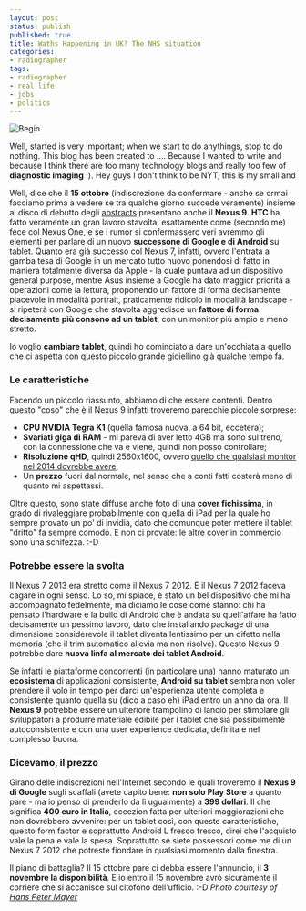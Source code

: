 ```yaml
---
layout: post
status: publish
published: true
title: Waths Happening in UK? The NHS situation
categories:
- radiographer
tags:
- radiographer
- real life
- jobs
- politics
---
```


![Begin](https://farm5.staticflickr.com/4057/4393980432_edd01131f9_b.jpg)

Well, started is very important; when we start to do anythings, stop to do nothing. This blog has been created to ....
Because I wanted to write and because I think there are too many technology blogs and really too few of **diagnostic imaging** :). Hey guys I don't think to be NYT, this is my small and 

Well, dice che il **15 ottobre** (indiscrezione da confermare - anche se ormai facciamo prima a vedere se tra qualche giorno succede veramente) insieme al disco di debutto degli [abstracts](https://www.facebook.com/abstractsjpn) presentano anche il **Nexus 9**. **HTC** ha fatto veramente un gran lavoro stavolta, esattamente come (secondo me) fece col Nexus One, e se i rumor si confermassero veri avremmo gli elementi per parlare di un nuovo **successone di Google e di Android** su tablet. Quanto era già successo col Nexus 7, infatti, ovvero l'entrata a gamba tesa di Google in un mercato tutto nuovo ponendosi di fatto in maniera totalmente diversa da Apple - la quale puntava ad un dispositivo general purpose, mentre Asus insieme a Google ha dato maggior priorità a operazioni come la lettura, proponendo un fattore di forma decisamente piacevole in modalità portrait, praticamente ridicolo in modalità landscape - si ripeterà con Google che stavolta aggredisce un **fattore di forma decisamente più consono ad un tablet**, con un monitor più ampio e meno stretto.

Io voglio **cambiare tablet**, quindi ho cominciato a dare un'occhiata a quello che ci aspetta con questo piccolo grande gioiellino già qualche tempo fa.

### Le caratteristiche
Facendo un piccolo riassunto, abbiamo di che essere contenti. Dentro questo "coso" che è il Nexus 9 infatti troveremo parecchie piccole sorprese:

- **CPU NVIDIA Tegra K1** (quella famosa nuova, a 64 bit, eccetera);
- **Svariati giga di RAM** - mi pareva di aver letto 4GB ma sono sul treno, con la connessione che va e viene, quindi non posso controllare;
- **Risoluzione qHD**, quindi 2560x1600, ovvero [quello che qualsiasi monitor nel 2014 dovrebbe avere](http://dottorblaster.it/2014/01/mio-regno-4k/);
- Un **prezzo** fuori dal normale, nel senso che a conti fatti costerà meno di quanto mi aspettassi.

Oltre questo, sono state diffuse anche foto di una **cover fichissima**, in grado di rivaleggiare probabilmente con quella di iPad per la quale ho sempre provato un po' di invidia, dato che comunque poter mettere il tablet "dritto" fa sempre comodo. E non ci provate: le altre cover in commercio sono una schifezza. :-D

### Potrebbe essere la svolta
Il Nexus 7 2013 era stretto come il Nexus 7 2012. E il Nexus 7 2012 faceva cagare in ogni senso. Lo so, mi spiace, è stato un bel dispositivo che mi ha accompagnato fedelmente, ma diciamo le cose come stanno: chi ha pensato l'hardware e la build di Android che è andata su quell'affare ha fatto decisamente un pessimo lavoro, dato che installando package di una dimensione considerevole il tablet diventa lentissimo per un difetto nella memoria (che il trim automatico allevia ma non risolve). Questo Nexus 9 potrebbe dare **nuova linfa al mercato dei tablet Android**.

Se infatti le piattaforme concorrenti (in particolare una) hanno maturato un **ecosistema** di applicazioni consistente, **Android su tablet** sembra non voler prendere il volo in tempo per darci un'esperienza utente completa e consistente quanto quella su (dico a caso eh) iPad entro un anno da ora. Il **Nexus 9** potrebbe essere un ulteriore trampolino di lancio per stimolare gli sviluppatori a produrre materiale edibile per i tablet che sia possibilmente autoconsistente e con una user experience dedicata, definita e nel complesso buona.

### Dicevamo, il prezzo
Girano delle indiscrezioni nell'Internet secondo le quali troveremo il **Nexus 9 di Google** sugli scaffali (avete capito bene: **non solo Play Store** a quanto pare - ma io penso di prenderlo da lì ugualmente) a **399 dollari**. Il che significa **400 euro in Italia**, eccezion fatta per ulteriori maggiorazioni che non dovrebbero avvenire: per un tablet così, con queste caratteristiche, questo form factor e soprattutto Android L fresco fresco, direi che l'acquisto vale la pena e vale la spesa. Soprattutto se siete possessori come me di un Nexus 7 2012 che potreste fiondare in qualsiasi momento dalla finestra.

Il piano di battaglia? Il 15 ottobre pare ci debba essere l'annuncio, il **3 novembre la disponibilità**. E io entro il 15 novembre avrò sicuramente il corriere che si accanisce sul citofono dell'ufficio. :-D
_Photo courtesy of [Hans Peter Mayer](https://www.flickr.com/photos/hanspetermeyer)_